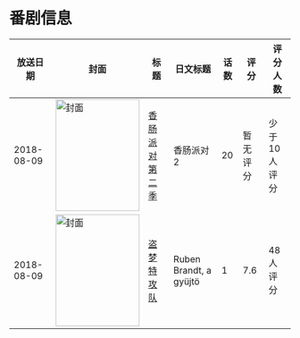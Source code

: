 # 番剧信息

|放送日期|封面|标题|日文标题|话数|评分|评分人数|
|---|---|---|---|---|---|---|
|2018-08-09|<img src="https://lain.bgm.tv/pic/cover/c/4a/58/260625_0suyg.jpg" alt="封面" style="width:150px;height:200px;object-fit:cover;">|[香肠派对 第二季](https://bangumi.tv/subject/260625)|香肠派对2|20|暂无评分|少于10人评分|
|2018-08-09|<img src="https://lain.bgm.tv/pic/cover/c/93/b4/280967_c3sz9.jpg" alt="封面" style="width:150px;height:200px;object-fit:cover;">|[盗梦特攻队](https://bangumi.tv/subject/280967)|Ruben Brandt, a gyüjtö|1|7.6|48人评分|
